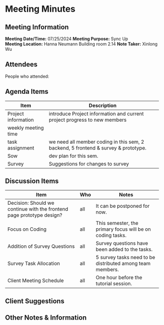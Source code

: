 # Meeting Minutes
## Meeting Information
**Meeting Date/Time:** 07/25/2024
**Meeting Purpose:** Sync Up  
**Meeting Location:** Hanna Neumann Building room 2.14
**Note Taker:** Xinlong Wu

## Attendees
People who attended:

## Agenda Items

Item | Description
---- | ----
Project information | introduce Project information and current project progress to new members
weekly meeting time | 
task assignment | we need all member coding in this sem, 2 backend, 5 frontend & survey & prototype.
Sow | dev plan for this sem.
Survey | Suggestions for changes to survey

<!-- 
前端页面原型设计是否要继续？ 可以放一放

这学期专注于代码

添加了survey的问题。

5 个 survey 的任务分配

确认跟客户见面时间，tutorial前一个小时

-->


## Discussion Items

| Item                        | Who                 | Notes                                                        |
| --------------------------- | ------------------- | ------------------------------------------------------------ |
| Decision: Should we continue with the frontend page prototype design? | all | It can be postponed for now. |
| Focus on Coding | all | This semester, the primary focus will be on coding tasks. |
| Addition of Survey Questions | all | Survey questions have been added to the tasks. |
| Survey Task Allocation | all | 5 survey tasks need to be distributed among team members. |
|Client Meeting Schedule|all|One hour before the tutorial session.|



## Client Suggestions

## Other Notes & Information
